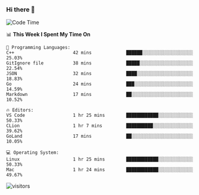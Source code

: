 ### Hi there 👋

<!--
**CrazyCollin/crazycollin** is a ✨ _special_ ✨ repository because its `README.md` (this file) appears on your GitHub profile.

Here are some ideas to get you started:

- 🔭 I’m currently working on ...
- 🌱 I’m currently learning ...
- 👯 I’m looking to collaborate on ...
- 🤔 I’m looking for help with ...
- 💬 Ask me about ...
- 📫 How to reach me: ...
- 😄 Pronouns: ...
- ⚡ Fun fact: ...
-->

<!--START_SECTION:waka-->
![Code Time](http://img.shields.io/badge/Code%20Time-147%20hrs%2022%20mins-blue)

📊 **This Week I Spent My Time On** 

```text
💬 Programming Languages: 
C++                      42 mins             ██████░░░░░░░░░░░░░░░░░░░   25.03% 
GitIgnore file           38 mins             █████░░░░░░░░░░░░░░░░░░░░   22.54% 
JSON                     32 mins             ████░░░░░░░░░░░░░░░░░░░░░   18.83% 
Go                       24 mins             ███░░░░░░░░░░░░░░░░░░░░░░   14.59% 
Markdown                 17 mins             ██░░░░░░░░░░░░░░░░░░░░░░░   10.52%

🔥 Editors: 
VS Code                  1 hr 25 mins        ████████████░░░░░░░░░░░░░   50.33% 
CLion                    1 hr 7 mins         ██████████░░░░░░░░░░░░░░░   39.62% 
GoLand                   17 mins             ██░░░░░░░░░░░░░░░░░░░░░░░   10.05%

💻 Operating System: 
Linux                    1 hr 25 mins        ████████████░░░░░░░░░░░░░   50.33% 
Mac                      1 hr 24 mins        ████████████░░░░░░░░░░░░░   49.67%

```


<!--END_SECTION:waka-->


![visitors](https://visitor-badge.glitch.me/badge?page_id=crazycollin.crazycollin&left_color=green&right_color=red)
